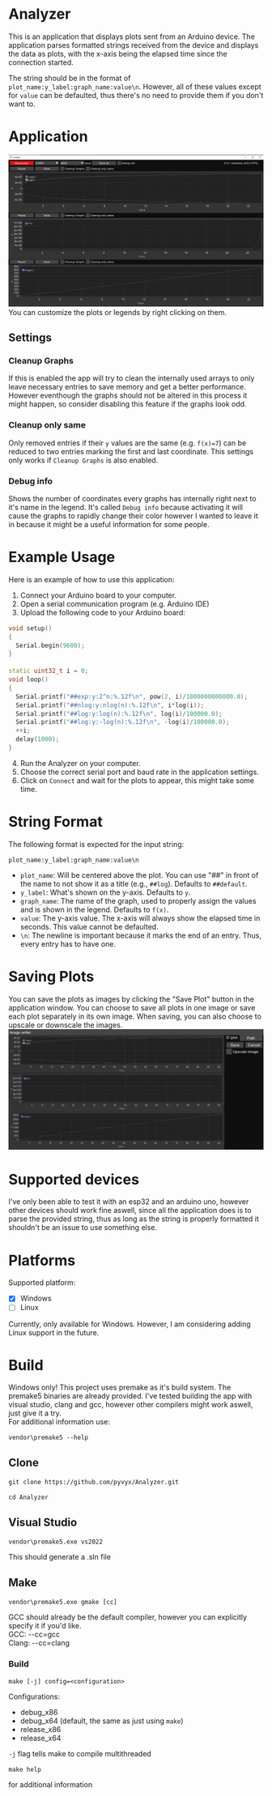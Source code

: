 # Analyzer
This is an application that displays plots sent from an Arduino device. The application parses formatted strings received from the device and displays the data as plots, with the x-axis being the elapsed time since the connection started.

The string should be in the format of `plot_name:y_label:graph_name:value\n`. However, all of these values except for `value` can be defaulted, thus there's no need to provide them if you don't want to.

# Application
![image info](./docs/image1.PNG)
You can customize the plots or legends by right clicking on them.

## Settings
### Cleanup Graphs
If this is enabled the app will try to clean the internally used arrays to only leave necessary entries to save memory and get a better performance. However eventhough the graphs should not be altered in this process it might happen, so consider disabling this feature if the graphs look odd.
### Cleanup only same
Only removed entries if their `y` values are the same (e.g. `f(x)=7`) can be reduced to two entries marking the first and last coordinate. This settings only works if `Cleanup Graphs` is also enabled.
### Debug info
Shows the number of coordinates every graphs has internally right next to it's name in the legend. It's called `Debug info` because activating it will cause the graphs to rapidly change their color however I wanted to leave it in because it might be a useful information for some people. 

# Example Usage
Here is an example of how to use this application:
1. Connect your Arduino board to your computer.
2. Open a serial communication program (e.g. Arduino IDE)
3. Upload the following code to your Arduino board:
```c++
void setup() 
{
  Serial.begin(9600);
}

static uint32_t i = 0;
void loop() 
{
  Serial.printf("##exp:y:2^n:%.12f\n", pow(2, i)/1000000000000.0);
  Serial.printf("##nlog:y:nlog(n):%.12f\n", i*log(i));
  Serial.printf("##log:y:log(n):%.12f\n", log(i)/100000.0);
  Serial.printf("##log:y:-log(n):%.12f\n", -log(i)/100000.0);
  ++i;
  delay(1000);
}
```
4. Run the Analyzer on your computer.
5. Choose the correct serial port and baud rate in the application settings.
6. Click on `Connect` and wait for the plots to appear, this might take some time.

# String Format
The following format is expected for the input string:

```
plot_name:y_label:graph_name:value\n
```

- `plot_name`: Will be centered above the plot. You can use "##" in front of the name to not show it as a title (e.g., `##log`). Defaults to `##default`.
- `y_label`: What's shown on the y-axis. Defaults to `y`.
- `graph_name`: The name of the graph, used to properly assign the values and is shown in the legend. Defaults to `f(x)`.
- `value`: The y-axis value. The x-axis will always show the elapsed time in seconds. This value cannot be defaulted.
- `\n`: The newline is important because it marks the end of an entry. Thus, every entry has to have one.

# Saving Plots
You can save the plots as images by clicking the "Save Plot" button in the application window. You can choose to save all plots in one image or save each plot separately in its own image. When saving, you can also choose to upscale or downscale the images.
![image info](./docs/image2.PNG)

# Supported devices
I've only been able to test it with an esp32 and an arduino uno, however other devices should work fine aswell, since all the application does is to parse the provided string, thus as long as the string is properly formatted it shouldn't be an issue to use something else.

# Platforms
Supported platform:
- [x] Windows
- [ ] Linux

Currently, only available for Windows. However, I am considering adding Linux support in the future.

# Build

Windows only! This project uses premake as it's build system. The premake5 binaries are already provided. I've tested building the app with visual studio, clang and gcc, however other compilers might work aswell, just give it a try.  
For additional information use:
```
vendor\premake5 --help
```

## Clone

```
git clone https://github.com/pyvyx/Analyzer.git
```
```
cd Analyzer
```

## Visual Studio

```
vendor\premake5.exe vs2022
```
This should generate a .sln file

## Make

```
vendor\premake5.exe gmake [cc]
```

GCC should already be the default compiler, however you can explicitly specify it if you'd like.  
GCC:   --cc=gcc  
Clang: --cc=clang

### Build

```
make [-j] config=<configuration>
```
Configurations:
 - debug_x86
 - debug_x64 (default, the same as just using `make`)
 - release_x86
 - release_x64

`-j` flag tells make to compile multithreaded

```
make help
```
for additional information